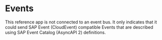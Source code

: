 # Events

This reference app is not connected to an event bus.
It only indicates that it could send SAP Event (CloudEvent) compatible Events
that are described using SAP Event Catalog (AsyncAPI 2) definitions.
